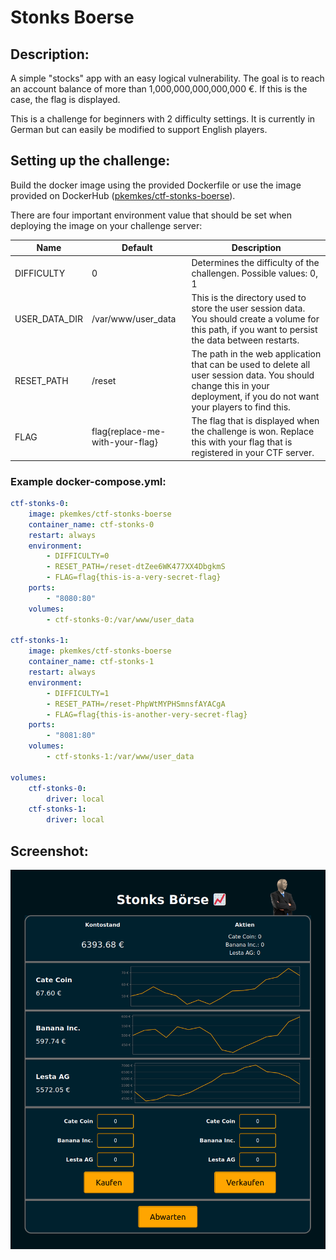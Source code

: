 # Stonks Boerse

## Description:

A simple "stocks" app with an easy logical vulnerability. The goal is to reach an account balance of more than 1,000,000,000,000,000 €. If this is the case, the flag is displayed.

This is a challenge for beginners with 2 difficulty settings. It is currently in German but can easily be modified to support English players.

## Setting up the challenge:

Build the docker image using the provided Dockerfile or use the image provided on DockerHub ([pkemkes/ctf-stonks-boerse](https://hub.docker.com/repository/docker/pkemkes/ctf-stonks-boerse/general)).

There are four important environment value that should be set when deploying the image on your challenge server:

| Name | Default | Description |
|--------|--------|---|
| DIFFICULTY | 0 | Determines the difficulty of the challengen. Possible values: 0, 1 |
| USER_DATA_DIR | /var/www/user_data | This is the directory used to store the user session data. You should create a volume for this path, if you want to persist the data between restarts. |
| RESET_PATH | /reset | The path in the web application that can be used to delete all user session data. You should change this in your deployment, if you do not want your players to find this. |
| FLAG | flag{replace-me-with-your-flag} | The flag that is displayed when the challenge is won. Replace this with your flag that is registered in your CTF server. |

### Example docker-compose.yml:

```yaml
ctf-stonks-0:
    image: pkemkes/ctf-stonks-boerse
    container_name: ctf-stonks-0
    restart: always
    environment:
        - DIFFICULTY=0
        - RESET_PATH=/reset-dtZee6WK477XX4DbgkmS
        - FLAG=flag{this-is-a-very-secret-flag}
    ports:
        - "8080:80"
    volumes:
        - ctf-stonks-0:/var/www/user_data

ctf-stonks-1:
    image: pkemkes/ctf-stonks-boerse
    container_name: ctf-stonks-1
    restart: always
    environment:
        - DIFFICULTY=1
        - RESET_PATH=/reset-PhpWtMYPHSmnsfAYACgA
        - FLAG=flag{this-is-another-very-secret-flag}
    ports:
        - "8081:80"
    volumes:
        - ctf-stonks-1:/var/www/user_data

volumes:
    ctf-stonks-0:
        driver: local
    ctf-stonks-1:
        driver: local
```

## Screenshot:

<img src="./assets/screenshot.png" alt="screenshot.png" width="800"/>